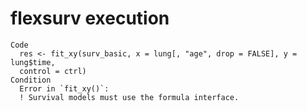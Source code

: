 # flexsurv execution

    Code
      res <- fit_xy(surv_basic, x = lung[, "age", drop = FALSE], y = lung$time,
      control = ctrl)
    Condition
      Error in `fit_xy()`:
      ! Survival models must use the formula interface.

